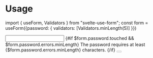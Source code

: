 # Usage

import { useForm, Validators } from "svelte-use-form";
const form = useForm({password: { validators: [Validators.minLength(5)] }})

<form use:form>
    <input name="password">
    {#if $form.password.touched && $form.password.errors.minLength} 
        The password requires at least {$form.password.errors.minLength} characters.
    {/if}
    <button disabled={$form.valid}>
</form>
